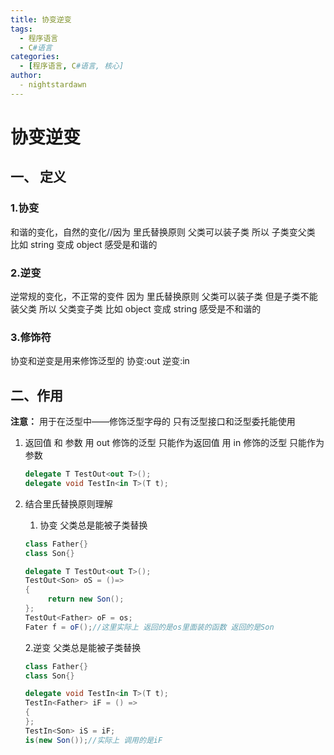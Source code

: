 ```yaml
---
title: 协变逆变
tags:
  - 程序语言
  - C#语言
categories:
  - [程序语言, C#语言, 核心]
author:
  - nightstardawn
---
```


# 协变逆变

## 一、 定义

### 1.协变

和谐的变化，自然的变化//因为 里氏替换原则 父类可以装子类
所以 子类变父类
比如 string 变成 object
感受是和谐的

### 2.逆变

逆常规的变化，不正常的变件
因为 里氏替换原则 父类可以装子类 但是子类不能装父类
所以 父类变子类
比如 object 变成 string
感受是不和谐的

### 3.修饰符

协变和逆变是用来修饰泛型的
协变:out
逆变:in

## 二、作用

**注意：**
用于在泛型中——修饰泛型字母的
只有泛型接口和泛型委托能使用

1. 返回值 和 参数
   用 out 修饰的泛型 只能作为返回值
   用 in 修饰的泛型 只能作为参数
   ```cs
   delegate T TestOut<out T>();
   delegate void TestIn<in T>(T t);
   ```
2. 结合里氏替换原则理解

   1. 协变 父类总是能被子类替换

   ```cs
   class Father{}
   class Son{}

   delegate T TestOut<out T>();
   TestOut<Son> oS = ()=>
   {
        return new Son();
   };
   TestOut<Father> oF = os;
   Fater f = oF();//这里实际上 返回的是os里面装的函数 返回的是Son
   ```

   2.逆变 父类总是能被子类替换

   ```cs
   class Father{}
   class Son{}

   delegate void TestIn<in T>(T t);
   TestIn<Father> iF = () =>
   {
   };
   TestIn<Son> iS = iF;
   is(new Son());//实际上 调用的是iF
   ```
